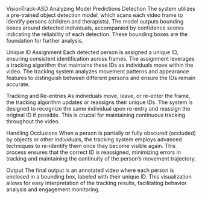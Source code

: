VisionTrack-ASD
Analyzing Model Predictions
Detection
The system utilizes a pre-trained object detection model, which scans each video frame to identify persons (children and therapists). The model outputs bounding boxes around detected individuals, accompanied by confidence scores indicating the reliability of each detection. These bounding boxes are the foundation for further analysis.

Unique ID Assignment
Each detected person is assigned a unique ID, ensuring consistent identification across frames. The assignment leverages a tracking algorithm that maintains these IDs as individuals move within the video. The tracking system analyzes movement patterns and appearance features to distinguish between different persons and ensure the IDs remain accurate.

Tracking and Re-entries
As individuals move, leave, or re-enter the frame, the tracking algorithm updates or reassigns their unique IDs. The system is designed to recognize the same individual upon re-entry and reassign the original ID if possible. This is crucial for maintaining continuous tracking throughout the video.

Handling Occlusions
When a person is partially or fully obscured (occluded) by objects or other individuals, the tracking system employs advanced techniques to re-identify them once they become visible again. This process ensures that the correct ID is reassigned, minimizing errors in tracking and maintaining the continuity of the person’s movement trajectory.

Output
The final output is an annotated video where each person is enclosed in a bounding box, labeled with their unique ID. This visualization allows for easy interpretation of the tracking results, facilitating behavior analysis and engagement monitoring.
